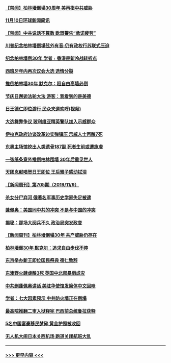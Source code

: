 #### [【禁闻】柏林墙倒塌30周年 美再指中共威胁](../pages/prog202/a102704281.md?t=11111144) 
#### [11月10日环球新闻简讯](../pages/prog202/a102704224.md?t=11111144) 
#### [【禁闻】中共说话不算数 欧盟警告“承诺疲劳”](../pages/prog202/a102704217.md?t=11111144) 
#### [川普纪念柏林墙倒塌弦外有音:仍有政权行苏联式压迫](../pages/prog202/a102704178.md?t=11111144) 
#### [纪念柏林墙倒30年  学者﹕香港是新冷战转折点](../pages/prog202/a102704188.md?t=11111144) 
#### [西班牙年内再次议会大选 选情分裂](../pages/prog202/a102704136.md?t=11111144) 
#### [推倒柏林墙30年 默克尔：阻自由高墙必倒](../pages/prog202/a102704141.md?t=11111144) 
#### [节庆日邂逅法轮大法 游客：我看到的是美德](../pages/prog202/a102704036.md?t=11111144) 
#### [日王德仁即位游行 民众夹道欢呼(视频)](../pages/prog202/a102703965.md?t=11111144) 
#### [大选舞弊争议 玻利维亚精英警队加入示威群众](../pages/prog202/a102703955.md?t=11111144) 
#### [伊拉克政府边谈改革边实弹镇压 示威人士再酿7死](../pages/prog202/a102703940.md?t=11111144) 
#### [东奥主场馆挖出人类遗骨187副 死者生前或遭施虐](../pages/prog202/a102703919.md?t=11111144) 
#### [一张纸条意外推倒柏林围墙 30年后重见世人](../pages/prog202/a102703891.md?t=11111144) 
#### [天团岚献唱贺日王即位 王后雅子感动拭泪](../pages/prog202/a102703877.md?t=11111144) 
#### [【新闻周刊】第705期（2019/11/9）](../pages/prog202/a102703851.md?t=11111144) 
#### [杀女分尸弃河 俄著名军事历史学家失足被逮](../pages/prog202/a102703833.md?t=11111144) 
#### [蓬佩奥：美国同中共的冲突 不是与中国的冲突](../pages/prog202/a102703309.md?t=11111144) 
#### [揭秘：那场大阅兵不久 政治局突发政变](../pages/prog202/a102678815.md?t=11111144) 
#### [【新闻周刊】柏林墙倒塌30年 共产威胁仍存在](../pages/prog202/a102703760.md?t=11111144) 
#### [柏林墙倒30年  默克尔：追求自由步伐不停](../pages/prog202/a102703602.md?t=11111144) 
#### [东京举办新王即位国民祭典 德仁致辞](../pages/prog202/a102703590.md?t=11111144) 
#### [东澳野火肆虐酿3死  英国中北部暴雨成灾](../pages/prog202/a102703584.md?t=11111144) 
#### [中共删蓬佩奥讲话 美驻华使馆发简体中文回呛](../pages/prog202/a102703397.md?t=11111144) 
#### [学者：七大因素预示 中共防火墙正在倒塌](../pages/prog202/a102703364.md?t=11111144) 
#### [最高院推翻二审入狱释宪 巴西前总统鲁拉获释](../pages/prog202/a102703328.md?t=11111144) 
#### [5名中国富豪移民梦碎 黄金护照被收回](../pages/prog202/a102703322.md?t=11111144) 
#### [无人机大闹日本关西机场 跑道关闭航班大乱](../pages/prog202/a102703218.md?t=11111144) 

----
#### [ >>> 更早内容 <<< ](../indexes/prog202-earlier.md)
